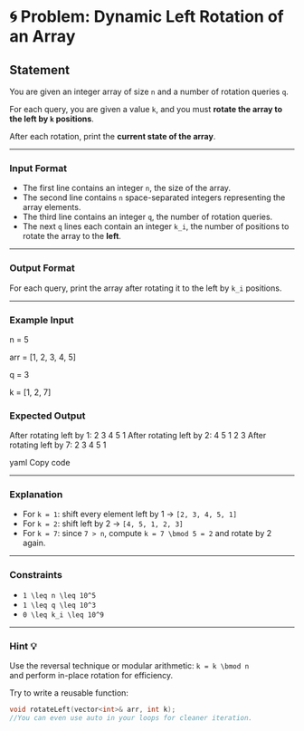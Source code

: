 # 🌀 Problem: Dynamic Left Rotation of an Array

## Statement
You are given an integer array of size `n` and a number of rotation queries `q`.

For each query, you are given a value `k`, and you must **rotate the array to the left by `k` positions**.

After each rotation, print the **current state of the array**.

---

### Input Format
- The first line contains an integer `n`, the size of the array.  
- The second line contains `n` space-separated integers representing the array elements.  
- The third line contains an integer `q`, the number of rotation queries.  
- The next `q` lines each contain an integer `k_i`, the number of positions to rotate the array to the **left**.

---

### Output Format
For each query, print the array after rotating it to the left by `k_i` positions.

---

### Example Input
n = 5

arr = [1, 2, 3, 4, 5]

q = 3

k = [1, 2, 7]



### Expected Output
After rotating left by 1: 2 3 4 5 1
After rotating left by 2: 4 5 1 2 3
After rotating left by 7: 2 3 4 5 1

yaml
Copy code

---

### Explanation
- For `k = 1`: shift every element left by 1 → `[2, 3, 4, 5, 1]`  
- For `k = 2`: shift left by 2 → `[4, 5, 1, 2, 3]`  
- For `k = 7`: since `7 > n`, compute `k = 7 \bmod 5 = 2` and rotate by 2 again.

---

### Constraints
- `1 \leq n \leq 10^5`  
- `1 \leq q \leq 10^3`  
- `0 \leq k_i \leq 10^9`

---

### Hint 💡
Use the reversal technique or modular arithmetic:
``
k = k \bmod n
``  
and perform in-place rotation for efficiency.

Try to write a reusable function:
```cpp
void rotateLeft(vector<int>& arr, int k);
//You can even use auto in your loops for cleaner iteration.
```